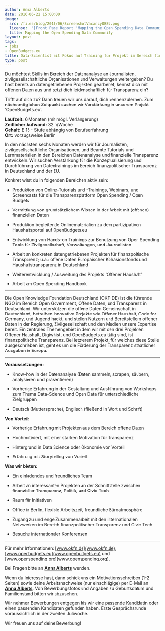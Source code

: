 ```yaml
---
author: Anna Alberts
date: 2016-06-22 15:00:00
image:
  src: /files/blog/2016/06/ScreenshotVacancyOBEU.png
  license:  "[Front Page Report 'Mapping the Open Spending Data Community' by Lucy Chambers and Anders Pedersen](http://community.openspending.org/resources/mappingcommunity/)"
  title: Mapping the Open Spending Data Community
layout: post
tags:
- jobs
- OpenBudgets.eu
title: Data-Scientist mit Fokus auf Training für Projekt im Bereich finanzpolitischer Transparenz gesucht
type: post
---
```

Du möchtest Skills im Bereich der Datenanalyse an Journalisten, zivilgesellschaftliche Organisationen und Verwaltungen weitergeben? Du hast bereits an datengetriebenen Projekten gearbeitet, kennst dich mit offenen Daten aus und setzt dich leidenschaftlich für Transparenz ein? 

Trifft auf dich zu? Dann freuen wir uns darauf, dich kennenzulernen. Zum nächstmöglichen Zeitpunkt suchen wir Verstärkung in unserem Projekt ‘OpenBudgets.eu’.


**Laufzeit:** 6 Monaten (mit mögl. Verlängerung) <br />
**Zeitlicher Aufwand:** 32 h/Woche <br />
**Gehalt:** E 13 - Stufe abhängig von Berufserfahrung <br />
**Ort:** vorzugsweise Berlin <br />


In den nächsten sechs Monaten werden wir für Journalisten, zivilgesellschaftliche Organisationen, und Beamte Tutorials und Lernmaterialien in den Bereichen Datenanalyse und finanzielle Transparenz entwickeln. Wir suchen Verstärkung für die Konzeptualisierung und Durchführung von Datentrainings im Bereich finanzpolitischer Transparenz in Deutschland und der EU. 

Konkret wirst du in folgenden Bereichen aktiv sein:  

* Produktion von Online-Tutorials und -Trainings, Webinars, und Screencasts für die Transparenzplatform Open Spending / Open Budgets

* Vermittlung von grundsätzlichem Wissen in der Arbeit mit (offenen) finanziellen Daten

* Produktion begleitende Onlinematerialien zu dem partizipativen Haushaltsportal auf OpenBudgets.eu

* Entwicklung von Hands-on Trainings zur Benutzung von Open Spending Tools für Zivilgesellschaft, Verwaltungen, und Journalisten

* Arbeit an konkreten datengetriebenen Projekten für finanzpoltische Transparenz; u.a.: offene Daten Europäischer Kohäsionsfonds und Haushaltstransparenz in Deutschland

* Weiterentwicklung / Ausweitung des Projekts ‘Offener Haushalt’

* Arbeit am Open Spending Handbook

<hr> 

Die Open Knowledge Foundation Deutschland (OKF-DE) ist die führende NGO im Bereich Open Government, Offene Daten, und Transparenz in Deutschland. Wir unterstützen die offene Daten Gemeinschaft in Deutschland, betreiben innovative Projekte wie Offener Haushalt, Code for Germany, und Jugend hackt, und stellen Nutzern und Bereitstellern offener Daten in der Regierung, Zivilgesellschaft und den Medien unsere Expertise bereit. Ein zentrales Themengebiet in dem wir mit den drei Projekten Offener Haushalt, Digiwhist, und OpenBudgets.eu tätig sind, ist finanzpolitische Transparenz. Bei letzterem Projekt, für welches diese Stelle ausgeschrieben ist, geht es um die Förderung der Transparenz staatlicher Ausgaben in Europa.

<hr> 

**Voraussetzungen:**

* Know-how in der Datenanalyse (Daten sammeln, scrapen, säubern, analysieren und präsentieren)

* Vorherige Erfahrung in der Gestaltung und Ausführung von Workshops zum Thema Data-Science und Open Data für unterschiedliche Zielgruppen

* Deutsch (Muttersprache), Englisch (fließend in Wort und Schrift)


**Von Vorteil:**

* Vorherige Erfahrung mit Projekten aus dem Bereich offene Daten

* Hochmotiviert, mit einer starken Motivation für Transparenz

* Hintergrund in Data Science oder Ökonomie von Vorteil

* Erfahrung mit Storytelling von Vorteil


**Was wir bieten:**

* Ein einladendes und freundliches Team

* Arbeit an interessanten Projekten an der Schnittstelle zwischen finanzieller Transparenz, Politik, und Civic Tech

* Raum für Initiativen

* Office in Berlin, flexible Arbeitszeit, freundliche Büroatmosphäre

* Zugang zu und enge Zusammenarbeit mit den internationalen Netzwerken im Bereich finanzpolitischer Transparenz und Civic Tech

* Besuche internationaler Konferenzen

<hr> 

Für mehr Informationen: [www.okfn.de](www.okfn.de), [www.openbudgets.eu](www.openbudgets.eu) und [www.openspending.org](www.openspending.org).

Bei Fragen bitte an **[Anna Alberts](mailto:anna.alberts@okfn.de)** wenden.

Wenn du Interesse hast, dann schick uns ein Motivationsschreiben (1-2 Seiten) sowie deine Arbeitsnachweise (nur einschlägige) per E-Mail an **[Anna Alberts](mailto:anna.alberts@okfn.de)**. Von Bewerbungsfotos und Angaben zu Geburtsdatum und Familienstand bitten wir abzusehen.

Wir nehmen Bewerbungen entgegen bis wir eine passende Kandidatin oder einen passenden Kandidaten gefunden haben. Erste Gesprächsrunde voraussichtlich in der zweiten Juliwoche.

Wir freuen uns auf deine Bewerbung!
